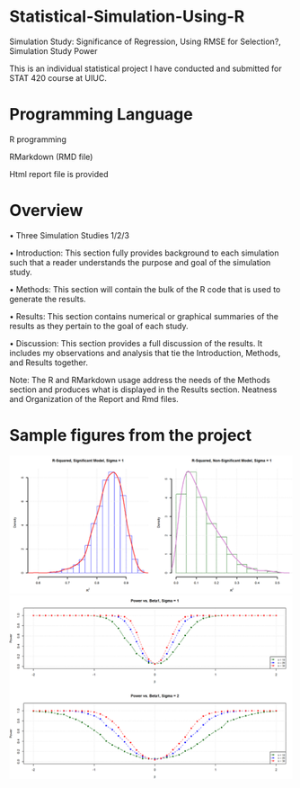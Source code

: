 # Statistical-Simulation-Using-R
Simulation Study: Significance of Regression, Using RMSE for Selection?, Simulation Study Power

This is an individual statistical project I have conducted and submitted for STAT 420 course at UIUC.

# Programming Language
R programming

RMarkdown (RMD file)

Html report file is provided

# Overview
• Three Simulation Studies 1/2/3 

• Introduction: This section fully provides background to each simulation such that a reader understands the purpose and goal of the simulation study.

• Methods: This section will contain the bulk of the R code that is used to generate the results. 

• Results: This section contains numerical or graphical summaries of the results as they pertain to the goal of each study.

• Discussion: This section provides a full discussion of the results. It includes my observations and analysis that tie the Introduction, Methods, and Results together. 


Note: The R and RMarkdown usage address the needs of the Methods section and produces what is displayed in the Results section.
Neatness and Organization of the Report and Rmd files.

# Sample figures from the project
![GitHub Logo](/IMG/2.png)
![GitHub Logo](/IMG/1.png)

